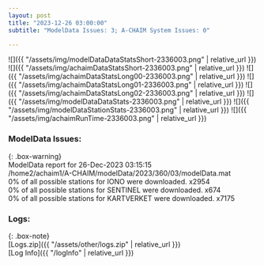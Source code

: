 ```yaml
---
layout: post
title: "2023-12-26 03:00:00"
subtitle: "ModelData Issues: 3; A-CHAIM System Issues: 0"

---
```


![]({{ "/assets/img/modelDataDataStatsShort-2336003.png" | relative_url }})
![]({{ "/assets/img/achaimDataStatsShort-2336003.png" | relative_url }})
![]({{ "/assets/img/achaimDataStatsLong00-2336003.png" | relative_url }})
![]({{ "/assets/img/achaimDataStatsLong01-2336003.png" | relative_url }})
![]({{ "/assets/img/achaimDataStatsLong02-2336003.png" | relative_url }})
![]({{ "/assets/img/modelDataDataStats-2336003.png" | relative_url }})
![]({{ "/assets/img/modelDataStationStats-2336003.png" | relative_url }})
![]({{ "/assets/img/achaimRunTime-2336003.png" | relative_url }})


### ModelData Issues:  
  
{: .box-warning}  
 ModelData report for 26-Dec-2023 03:15:15   
 /home2/achaim1/A-CHAIM/modelData/2023/360/03/modelData.mat   
 0% of all possible stations for IONO were downloaded. x2954   
 0% of all possible stations for SENTINEL were downloaded. x674   
 0% of all possible stations for KARTVERKET were downloaded. x7175   
  


### Logs:  
  
{: .box-note}  
[Logs.zip]({{ "/assets/other/logs.zip" | relative_url }})  
[Log Info]({{ "/logInfo" | relative_url }})  
